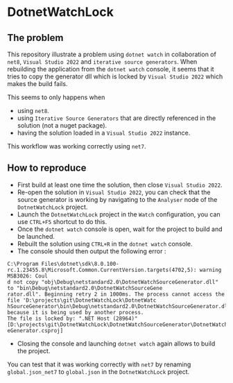 # DotnetWatchLock

## The problem
This repository illustrate a problem using `dotnet watch` in collaboration of `net8`, `Visual Studio 2022` and `iterative source generators`. When rebuilding the application from the `dotnet watch` console, it seems that it tries to copy the generator dll which is locked by `Visual Studio 2022` which makes the build fails.

This seems to only happens when
* using `net8`.
* using `Iterative Source Generators` that are directly referenced in the solution (not a nuget package).
* having the solution loaded in a `Visual Studio 2022` instance.

This workflow was working correctly using `net7`.

## How to reproduce
* First build at least one time the solution, then close `Visual Studio 2022`.
* Re-open the solution in `Visual Studio 2022`, you can check that the source generator is working by navigating to the `Analyser` node of the `DotnetWatchLock` project.
* Launch the `DotnetWatchLock` project in the `Watch` configuration, you can use `CTRL+F5` shortcut to do this.
* Once the `dotnet watch` console is open, wait for the project to build and be launched.
* Rebuilt the solution using `CTRL+R` in the `dotnet watch` console.
* The console should then output the following error : 
```
C:\Program Files\dotnet\sdk\8.0.100-rc.1.23455.8\Microsoft.Common.CurrentVersion.targets(4702,5): warning MSB3026: Coul
d not copy "obj\Debug\netstandard2.0\DotnetWatchSourceGenerator.dll" to "bin\Debug\netstandard2.0\DotnetWatchSourceGene
rator.dll". Beginning retry 2 in 1000ms. The process cannot access the file 'D:\projects\git\DotnetWatchLock\DotnetWatc
hSourceGenerator\bin\Debug\netstandard2.0\DotnetWatchSourceGenerator.dll' because it is being used by another process.
The file is locked by: ".NET Host (28964)" [D:\projects\git\DotnetWatchLock\DotnetWatchSourceGenerator\DotnetWatchSourc
eGenerator.csproj]
```
* Closing the console and launching `dotnet watch` again allows to build the project.

You can test that it was working correctly with `net7` by renaming `global.json_net7` to `global.json` in the `DotnetWatchLock` project.
